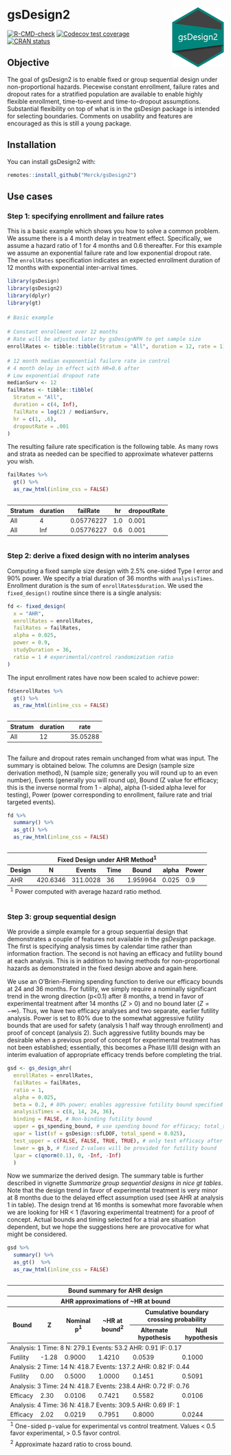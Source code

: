 # gsDesign2 <img src="man/figures/logo.png" align="right" width="120" />

<!-- badges: start -->

[![R-CMD-check](https://github.com/Merck/gsDesign2/actions/workflows/R-CMD-check.yaml/badge.svg)](https://github.com/Merck/gsDesign2/actions/workflows/R-CMD-check.yaml)
[![Codecov test coverage](https://codecov.io/gh/Merck/gsDesign2/branch/main/graph/badge.svg)](https://app.codecov.io/gh/Merck/gsDesign2?branch=main)
[![CRAN
status](https://www.r-pkg.org/badges/version/gsDesign2)](https://CRAN.R-project.org/package=gsDesign2)

<!-- badges: end -->



## Objective

The goal of gsDesign2 is to enable fixed or group sequential design
under non-proportional hazards. Piecewise constant enrollment, failure
rates and dropout rates for a stratified population are available to
enable highly flexible enrollment, time-to-event and time-to-dropout
assumptions. Substantial flexibility on top of what is in the gsDesign
package is intended for selecting boundaries. Comments on usability and
features are encouraged as this is still a young package.

## Installation

You can install gsDesign2 with:

``` r
remotes::install_github("Merck/gsDesign2")
```

## Use cases

### Step 1: specifying enrollment and failure rates

This is a basic example which shows you how to solve a common problem.
We assume there is a 4 month delay in treatment effect. Specifically, we
assume a hazard ratio of 1 for 4 months and 0.6 thereafter. For this
example we assume an exponential failure rate and low exponential
dropout rate. The `enrollRates` specification indicates an expected
enrollment duration of 12 months with exponential inter-arrival times.

``` r
library(gsDesign)
library(gsDesign2)
library(dplyr)
library(gt)

# Basic example

# Constant enrollment over 12 months
# Rate will be adjusted later by gsDesignNPH to get sample size
enrollRates <- tibble::tibble(Stratum = "All", duration = 12, rate = 1)

# 12 month median exponential failure rate in control
# 4 month delay in effect with HR=0.6 after
# Low exponential dropout rate
medianSurv <- 12
failRates <- tibble::tibble(
  Stratum = "All",
  duration = c(4, Inf),
  failRate = log(2) / medianSurv,
  hr = c(1, .6),
  dropoutRate = .001
)
```

The resulting failure rate specification is the following table. As many
rows and strata as needed can be specified to approximate whatever
patterns you wish.

``` r
failRates %>%
  gt() %>%
  as_raw_html(inline_css = FALSE)
```

<div id="emxtqsnhox" style="overflow-x:auto;overflow-y:auto;width:auto;height:auto;">

<table class="gt_table">
  
  <thead class="gt_col_headings">
    <tr>
      <th class="gt_col_heading gt_columns_bottom_border gt_left" rowspan="1" colspan="1">Stratum</th>
      <th class="gt_col_heading gt_columns_bottom_border gt_right" rowspan="1" colspan="1">duration</th>
      <th class="gt_col_heading gt_columns_bottom_border gt_right" rowspan="1" colspan="1">failRate</th>
      <th class="gt_col_heading gt_columns_bottom_border gt_right" rowspan="1" colspan="1">hr</th>
      <th class="gt_col_heading gt_columns_bottom_border gt_right" rowspan="1" colspan="1">dropoutRate</th>
    </tr>
  </thead>
  <tbody class="gt_table_body">
    <tr><td class="gt_row gt_left">All</td>
<td class="gt_row gt_right">4</td>
<td class="gt_row gt_right">0.05776227</td>
<td class="gt_row gt_right">1.0</td>
<td class="gt_row gt_right">0.001</td></tr>
    <tr><td class="gt_row gt_left">All</td>
<td class="gt_row gt_right">Inf</td>
<td class="gt_row gt_right">0.05776227</td>
<td class="gt_row gt_right">0.6</td>
<td class="gt_row gt_right">0.001</td></tr>
  </tbody>
  
  
</table>
</div>

### Step 2: derive a fixed design with no interim analyses

Computing a fixed sample size design with 2.5% one-sided Type I error
and 90% power. We specify a trial duration of 36 months with
`analysisTimes`. Enrollment duration is the sum of
`enrollRates$duration`. We used the `fixed_design()` routine since there
is a single analysis:

``` r
fd <- fixed_design(
  x = "AHR",
  enrollRates = enrollRates, 
  failRates = failRates,
  alpha = 0.025,
  power = 0.9,
  studyDuration = 36,
  ratio = 1 # experimental/control randomization ratio
)
```

The input enrollment rates have now been scaled to achieve power:

``` r
fd$enrollRates %>%
  gt() %>%
  as_raw_html(inline_css = FALSE)
```

<div id="byvvhvdyso" style="overflow-x:auto;overflow-y:auto;width:auto;height:auto;">

<table class="gt_table">
  
  <thead class="gt_col_headings">
    <tr>
      <th class="gt_col_heading gt_columns_bottom_border gt_left" rowspan="1" colspan="1">Stratum</th>
      <th class="gt_col_heading gt_columns_bottom_border gt_right" rowspan="1" colspan="1">duration</th>
      <th class="gt_col_heading gt_columns_bottom_border gt_right" rowspan="1" colspan="1">rate</th>
    </tr>
  </thead>
  <tbody class="gt_table_body">
    <tr><td class="gt_row gt_left">All</td>
<td class="gt_row gt_right">12</td>
<td class="gt_row gt_right">35.05288</td></tr>
  </tbody>
  
  
</table>
</div>

The failure and dropout rates remain unchanged from what was input. The
summary is obtained below. The columns are Design (sample size
derivation method), N (sample size; generally you will round up to an
even number), Events (generally you will round up), Bound (Z value for
efficacy; this is the inverse normal from 1 - alpha), alpha (1-sided
alpha level for testing), Power (power corresponding to enrollment,
failure rate and trial targeted events).

``` r
fd %>% 
  summary() %>% 
  as_gt() %>%
  as_raw_html(inline_css = FALSE)
```

<div id="zbmtyoqmwi" style="overflow-x:auto;overflow-y:auto;width:auto;height:auto;">

<table class="gt_table">
  <thead class="gt_header">
    <tr>
      <th colspan="7" class="gt_heading gt_title gt_font_normal gt_bottom_border" style>Fixed Design under AHR Method<sup class="gt_footnote_marks">1</sup></th>
    </tr>
    
  </thead>
  <thead class="gt_col_headings">
    <tr>
      <th class="gt_col_heading gt_columns_bottom_border gt_left" rowspan="1" colspan="1">Design</th>
      <th class="gt_col_heading gt_columns_bottom_border gt_right" rowspan="1" colspan="1">N</th>
      <th class="gt_col_heading gt_columns_bottom_border gt_right" rowspan="1" colspan="1">Events</th>
      <th class="gt_col_heading gt_columns_bottom_border gt_right" rowspan="1" colspan="1">Time</th>
      <th class="gt_col_heading gt_columns_bottom_border gt_right" rowspan="1" colspan="1">Bound</th>
      <th class="gt_col_heading gt_columns_bottom_border gt_right" rowspan="1" colspan="1">alpha</th>
      <th class="gt_col_heading gt_columns_bottom_border gt_right" rowspan="1" colspan="1">Power</th>
    </tr>
  </thead>
  <tbody class="gt_table_body">
    <tr><td class="gt_row gt_left">AHR</td>
<td class="gt_row gt_right">420.6346</td>
<td class="gt_row gt_right">311.0028</td>
<td class="gt_row gt_right">36</td>
<td class="gt_row gt_right">1.959964</td>
<td class="gt_row gt_right">0.025</td>
<td class="gt_row gt_right">0.9</td></tr>
  </tbody>
  
  <tfoot class="gt_footnotes">
    <tr>
      <td class="gt_footnote" colspan="7"><sup class="gt_footnote_marks">1</sup> Power computed with average hazard ratio method.</td>
    </tr>
  </tfoot>
</table>
</div>

### Step 3: group sequential design

We provide a simple example for a group sequential design that
demonstrates a couple of features not available in the *gsDesign*
package. The first is specifying analysis times by calendar time rather
than information fraction. The second is not having an efficacy and
futility bound at each analysis. This is in addition to having methods
for non-proportional hazards as demonstrated in the fixed design above
and again here.

We use an O’Brien-Fleming spending function to derive our efficacy
bounds at 24 and 36 months. For futility, we simply require a nominally
significant trend in the wrong direction (p&lt;0.1) after 8 months, a
trend in favor of experimental treatment after 14 months ($Z > 0$) and
no bound later ($Z = -\infty$). Thus, we have two efficacy analyses and
two separate, earlier futility analysis. Power is set to 80% due to the
somewhat aggressive futility bounds that are used for safety (analysis 1
half way through enrollment) and proof of concept (analysis 2). Such
aggressive futility bounds may be desirable when a previous proof of
concept for experimental treatment has not been established;
essentially, this becomes a Phase II/III design with an interim
evaluation of appropriate efficacy trends before completing the trial.

``` r
gsd <- gs_design_ahr(
  enrollRates = enrollRates,
  failRates = failRates,
  ratio = 1,
  alpha = 0.025,
  beta = 0.2, # 80% power; enables aggressive futility bound specified
  analysisTimes = c(8, 14, 24, 36),
  binding = FALSE, # Non-binding futility bound
  upper = gs_spending_bound, # use spending bound for efficacy; total_spend is normally alpha
  upar = list(sf = gsDesign::sfLDOF, total_spend = 0.025),
  test_upper = c(FALSE, FALSE, TRUE, TRUE), # only test efficacy after 1st analysis
  lower = gs_b, # fixed Z-values will be provided for futility bound
  lpar = c(qnorm(0.1), 0, -Inf, -Inf)
  )
```

Now we summarize the derived design. The summary table is further
described in vignette *Summarize group sequential designs in nice gt
tables*. Note that the design trend in favor of experimental treatment
is very minor at 8 months due to the delayed effect assumption used (see
AHR at analysis 1 in table). The design trend at 16 months is somewhat
more favorable when we are looking for HR &lt; 1 (favoring experimental
treatment) for a proof of concept. Actual bounds and timing selected for
a trial are situation dependent, but we hope the suggestions here are
provocative for what might be considered.

``` r
gsd %>% 
  summary() %>% 
  as_gt()  %>%
  as_raw_html(inline_css = FALSE)
```

<div id="omivlhhprp" style="overflow-x:auto;overflow-y:auto;width:auto;height:auto;">

<table class="gt_table">
  <thead class="gt_header">
    <tr>
      <th colspan="6" class="gt_heading gt_title gt_font_normal" style>Bound summary for AHR design</th>
    </tr>
    <tr>
      <th colspan="6" class="gt_heading gt_subtitle gt_font_normal gt_bottom_border" style>AHR approximations of ~HR at bound</th>
    </tr>
  </thead>
  <thead class="gt_col_headings">
    <tr>
      <th class="gt_col_heading gt_columns_bottom_border gt_left" rowspan="2" colspan="1">Bound</th>
      <th class="gt_col_heading gt_columns_bottom_border gt_right" rowspan="2" colspan="1">Z</th>
      <th class="gt_col_heading gt_columns_bottom_border gt_right" rowspan="2" colspan="1">Nominal p<sup class="gt_footnote_marks">1</sup></th>
      <th class="gt_col_heading gt_columns_bottom_border gt_right" rowspan="2" colspan="1">~HR at bound<sup class="gt_footnote_marks">2</sup></th>
      <th class="gt_center gt_columns_top_border gt_column_spanner_outer" rowspan="1" colspan="2">
        <span class="gt_column_spanner">Cumulative boundary crossing probability</span>
      </th>
    </tr>
    <tr>
      <th class="gt_col_heading gt_columns_bottom_border gt_right" rowspan="1" colspan="1">Alternate hypothesis</th>
      <th class="gt_col_heading gt_columns_bottom_border gt_right" rowspan="1" colspan="1">Null hypothesis</th>
    </tr>
  </thead>
  <tbody class="gt_table_body">
    <tr class="gt_group_heading_row">
      <td colspan="6" class="gt_group_heading">Analysis: 1 Time: 8 N: 279.1 Events: 53.2 AHR: 0.91 IF: 0.17</td>
    </tr>
    <tr class="gt_row_group_first"><td class="gt_row gt_left">Futility</td>
<td class="gt_row gt_right">-1.28</td>
<td class="gt_row gt_right">0.9000</td>
<td class="gt_row gt_right">1.4210</td>
<td class="gt_row gt_right">0.0539</td>
<td class="gt_row gt_right">0.1000</td></tr>
    <tr class="gt_group_heading_row">
      <td colspan="6" class="gt_group_heading">Analysis: 2 Time: 14 N: 418.7 Events: 137.2 AHR: 0.82 IF: 0.44</td>
    </tr>
    <tr class="gt_row_group_first"><td class="gt_row gt_left">Futility</td>
<td class="gt_row gt_right">0.00</td>
<td class="gt_row gt_right">0.5000</td>
<td class="gt_row gt_right">1.0000</td>
<td class="gt_row gt_right">0.1451</td>
<td class="gt_row gt_right">0.5091</td></tr>
    <tr class="gt_group_heading_row">
      <td colspan="6" class="gt_group_heading">Analysis: 3 Time: 24 N: 418.7 Events: 238.4 AHR: 0.72 IF: 0.76</td>
    </tr>
    <tr class="gt_row_group_first"><td class="gt_row gt_left">Efficacy</td>
<td class="gt_row gt_right">2.30</td>
<td class="gt_row gt_right">0.0106</td>
<td class="gt_row gt_right">0.7421</td>
<td class="gt_row gt_right">0.5582</td>
<td class="gt_row gt_right">0.0106</td></tr>
    <tr class="gt_group_heading_row">
      <td colspan="6" class="gt_group_heading">Analysis: 4 Time: 36 N: 418.7 Events: 309.5 AHR: 0.69 IF: 1</td>
    </tr>
    <tr class="gt_row_group_first"><td class="gt_row gt_left">Efficacy</td>
<td class="gt_row gt_right">2.02</td>
<td class="gt_row gt_right">0.0219</td>
<td class="gt_row gt_right">0.7951</td>
<td class="gt_row gt_right">0.8000</td>
<td class="gt_row gt_right">0.0244</td></tr>
  </tbody>
  
  <tfoot class="gt_footnotes">
    <tr>
      <td class="gt_footnote" colspan="6"><sup class="gt_footnote_marks">1</sup> One-sided p-value for experimental vs control treatment. Values &lt; 0.5 favor experimental, &gt; 0.5 favor control.</td>
    </tr>
    <tr>
      <td class="gt_footnote" colspan="6"><sup class="gt_footnote_marks">2</sup> Approximate hazard ratio to cross bound.</td>
    </tr>
  </tfoot>
</table>
</div>
